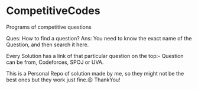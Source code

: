 # CompetitiveCodes
Programs of competitive questions

Ques: How to find a question?
Ans: You need to know the exact name of the Question, and then search it here.

Every Solution has a link of that particular question on the top:- Question can be from, Codeforces, SPOJ or UVA.

This is a Personal Repo of solution made by me, so they might not be the best ones but they work just fine.😉
ThankYou!
